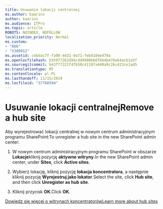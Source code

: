 ```yaml
---
title: Usuwanie lokacji centralnej
ms.author: kaarins
author: kaarins
ms.audience: ITPro
ms.topic: article
ROBOTS: NOINDEX, NOFOLLOW
localization_priority: Normal
ms.custom:
- "866"
- "5300012"
ms.assetid: cebdac7f-fa90-4431-9a71-feb4104e479a
ms.openlocfilehash: b35977262d94cdd9980bb0fb64b478a64acb1a5f
ms.sourcegitcommit: b43f77221f47b50c41197a448a9c26c423ce1ad5
ms.translationtype: MT
ms.contentlocale: pl-PL
ms.lasthandoff: 11/15/2019
ms.locfileid: "37768594"
---
```

# <a name="remove-a-hub-site"></a><span data-ttu-id="58518-102">Usuwanie lokacji centralnej</span><span class="sxs-lookup"><span data-stu-id="58518-102">Remove a hub site</span></span>

<span data-ttu-id="58518-103">Aby wyrejestrować lokacji centralnej w nowym centrum administracyjnym programu SharePoint:</span><span class="sxs-lookup"><span data-stu-id="58518-103">To unregister a hub site in the new SharePoint admin center:</span></span>
  
1. <span data-ttu-id="58518-104">W nowym centrum administracyjnym programu SharePoint w obszarze **Lokacje**kliknij pozycję **aktywne witryny**.</span><span class="sxs-lookup"><span data-stu-id="58518-104">In the new SharePoint admin center, under **Sites**, click **Active sites**.</span></span>

2. <span data-ttu-id="58518-105">Wybierz lokację, kliknij pozycję **lokacja koncentratora**, a następnie kliknij pozycję **Wyrejestruj jako lokator**.</span><span class="sxs-lookup"><span data-stu-id="58518-105">Select the site, click **Hub site**, and then click **Unregister as hub site**.</span></span>

3. <span data-ttu-id="58518-106">Kliknij przycisk **OK**.</span><span class="sxs-lookup"><span data-stu-id="58518-106">Click **OK**.</span></span>

[<span data-ttu-id="58518-107">Dowiedz się więcej o witrynach koncentratorów</span><span class="sxs-lookup"><span data-stu-id="58518-107">Learn more about hub sites</span></span>](https://support.office.com/article/what-is-a-sharepoint-hub-site-fe26ae84-14b7-45b6-a6d1-948b3966427f)
  